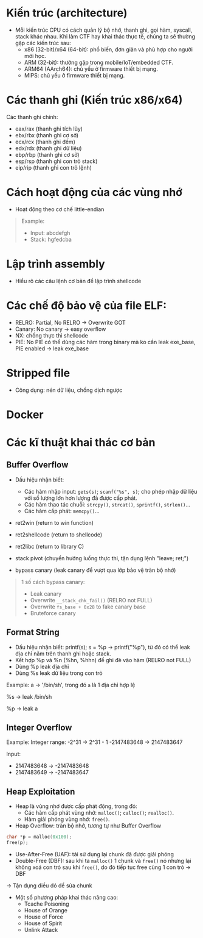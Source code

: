 # Kiến trúc (architecture)
- Mỗi kiến trúc CPU có cách quản lý bộ nhớ, thanh ghi, gọi hàm, syscall, stack khác nhau. Khi làm CTF hay khai thác thực tế, chúng ta sẽ thường gặp các kiến trúc sau:
    - x86 (32-bit)/x64 (64-bit): phổ biến, đơn giản và phù hợp cho người mới học.
    - ARM (32-bit): thường gặp trong mobile/IoT/embedded CTF.
    - ARM64 (AArch64): chủ yếu ở firmware thiết bị mạng.
    - MIPS: chủ yếu ở firmware thiết bị mạng.

# Các thanh ghi (Kiến trúc x86/x64)
Các thanh ghi chính:
- eax/rax (thanh ghi tích lũy)
- ebx/rbx (thanh ghi cơ sở)
- ecx/rcx (thanh ghi đếm)
- edx/rdx (thanh ghi dữ liệu)
- ebp/rbp (thanh ghi cơ sở)
- esp/rsp (thanh ghi con trỏ stack)
- eip/rip (thanh ghi con trỏ lệnh)

# Cách hoạt động của các vùng nhớ 
- Hoạt động theo cơ chế little-endian

> Example: 
> - Input: abcdefgh
> - Stack: hgfedcba

# Lập trình assembly
- Hiểu rõ các câu lệnh cơ bản để lập trình shellcode

# Các chế độ bảo vệ của file ELF:
- RELRO: Partial, No RELRO -> Overwrite GOT
- Canary: No canary -> easy overflow
- NX: chống thực thi shellcode
- PIE: No PIE có thể dùng các hàm trong binary mà ko cần leak exe_base, PIE enabled -> leak exe_base

# Stripped file
- Công dụng: nén dữ liệu, chống dịch ngược

# Docker

# Các kĩ thuật khai thác cơ bản
## Buffer Overflow
- Dấu hiệu nhận biết:
    - Các hàm nhập input: `gets(s)`; `scanf("%s", s)`; cho phép nhập dữ liệu với số lượng lớn hơn lượng đã được cấp phát.
    - Các hàm thao tác chuỗi: `strcpy()`, `strcat()`, `sprintf()`, `strlen()`...
    - Các hàm cấp phát: `memcpy()`...

- ret2win (return to win function)
- ret2shellcode (return to shellcode)
- ret2libc (return to library C)
- stack pivot (chuyển hướng luồng thực thi, tận dụng lệnh "leave; ret;")
- bypass canary (leak canary để vượt qua lớp bảo vệ tràn bộ nhớ)
> 1 số cách bypass canary:
> - Leak canary
> - Overwrite `__stack_chk_fail()` (RELRO not FULL)
> - Overwrite `fs_base + 0x28` to fake canary base
> - Bruteforce canary

## Format String
- Dấu hiệu nhận biết: printf(s); s = %p -> printf("%p"), từ đó có thể leak địa chỉ nằm trên thanh ghi hoặc stack.
- Kết hợp %p và %n (%hn, %hhn) để ghi đè vào hàm (RELRO not FULL)
- Dùng %p leak địa chỉ
- Dùng %s leak dữ liệu trong con trỏ

Example: a -> '/bin/sh', trong đó `a` là 1 địa chỉ hợp lệ

%s -> leak /bin/sh

%p -> leak a

## Integer Overflow
Example: Integer range: -2^31 -> 2^31 - 1
-2147483648 -> 2147483647

Input: 
- 2147483648 -> -2147483648
- 2147483649 -> -2147483647

## Heap Exploitation
- Heap là vùng nhớ được cấp phát động, trong đó: 
    - Các hàm cấp phát vùng nhớ: `malloc()`; `calloc()`; `realloc()`.
    - Hàm giải phóng vùng nhớ: `free()`.
- Heap Overflow: tràn bộ nhớ, tương tự như Buffer Overflow

```C
char *p = malloc(0x100);
free(p);
```
- Use-After-Free (UAF): tái sử dụng lại chunk đã được giải phóng
- Double-Free (DBF): sau khi ta `malloc()` 1 chunk và `free()` nó nhưng lại không xoá con trỏ sau khi `free()`, do đó tiếp tục free cùng 1 con trỏ -> DBF

-> Tận dụng điều đó để sửa chunk
- Một số phương pháp khai thác nâng cao:
    - Tcache Poisoning
    - House of Orange
    - House of Force
    - House of Spirit
    - Unlink Attack